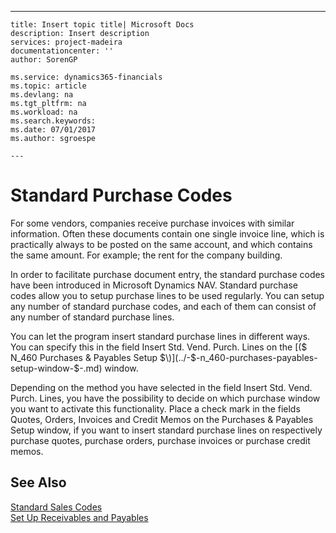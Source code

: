 ---
    title: Insert topic title| Microsoft Docs
    description: Insert description
    services: project-madeira
    documentationcenter: ''
    author: SorenGP

    ms.service: dynamics365-financials
    ms.topic: article
    ms.devlang: na
    ms.tgt_pltfrm: na
    ms.workload: na
    ms.search.keywords:
    ms.date: 07/01/2017
    ms.author: sgroespe

    ---
# Standard Purchase Codes
For some vendors, companies receive purchase invoices with similar information. Often these documents contain one single invoice line, which is practically always to be posted on the same account, and which contains the same amount. For example; the rent for the company building.  
  
 In order to facilitate purchase document entry, the standard purchase codes have been introduced in Microsoft Dynamics NAV. Standard purchase codes allow you to setup purchase lines to be used regularly. You can setup any number of standard purchase codes, and each of them can consist of any number of standard purchase lines.  
  
 You can let the program insert standard purchase lines in different ways. You can specify this in the field Insert Std. Vend. Purch. Lines on the [\($ N\_460 Purchases & Payables Setup $\)](../-$-n_460-purchases-payables-setup-window-$-.md) window.  
  
 Depending on the method you have selected in the field Insert Std. Vend. Purch. Lines, you have the possibility to decide on which purchase window you want to activate this functionality. Place a check mark in the fields Quotes, Orders, Invoices and Credit Memos on the Purchases & Payables Setup window, if you want to insert standard purchase lines on respectively purchase quotes, purchase orders, purchase invoices or purchase credit memos.  
  
## See Also  
 [Standard Sales Codes](../standard-sales-codes.md)   
 [Set Up Receivables and Payables](../set-up-receivables-and-payables.md)